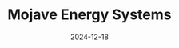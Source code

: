 ---  
layout: startup_page  
title: "Mojave Energy Systems"  
id: "mojavehvac.com"  
permalink: "/mojaveenergysystemsmojavehvac.com12182024/"  
website: "https://www.mojavehvac.com/"  
funding_round: "Series A"  
funding_amount: "$9.5M"  
investors: "Fifth Wall, At One Ventures, Myriad Venture Partners, Starshot Capital, Alumni Ventures Group, Earth Venture Capital"  
about: "Mojave Energy Systems produces innovative liquid desiccant systems designed to significantly improve energy efficiency and reduce the environmental impact of air conditioning in commercial buildings. Their patented ArctiDry system independently controls temperature and humidity, leading to substantial energy savings and improved indoor air quality. This technology offers a highly reliable, cost-effective solution for Dedicated Outdoor Air Systems (DOAS)."  
markets: "HVAC, Energy Efficiency, Machinery Manufacturing"  
hq: "Sunnyvale, California, United States"  
founded_year: "2022"  
linkedin: "https://www.linkedin.com/company/mojave-energy-systems-inc"  
twitter: ""  
instagram: ""  
facebook: ""  
crunchbase: "https://www.crunchbase.com/organization/mojave-energy-systems"  
pitchbook: "https://pitchbook.com/profiles/company/516959-56"  

date_display: "18-Dec-2024"  
date: "2024-12-18"

# SEO Optimization  
meta_title: "Mojave Energy Systems - Series A Funding ($9.5M)"  
meta_description: "Mojave Energy Systems, Mojave Energy Systems produces innovative liquid desiccant systems designed to significantly improve energy efficiency and reduce the environmental im..."  
meta_keywords: "Mojave Energy Systems, HVAC, Energy Efficiency, Machinery Manufacturing, Series A funding"  
canonical_url: "https://startup.projectstartups.com/mojaveenergysystemsmojavehvac.com12182024/"  
---